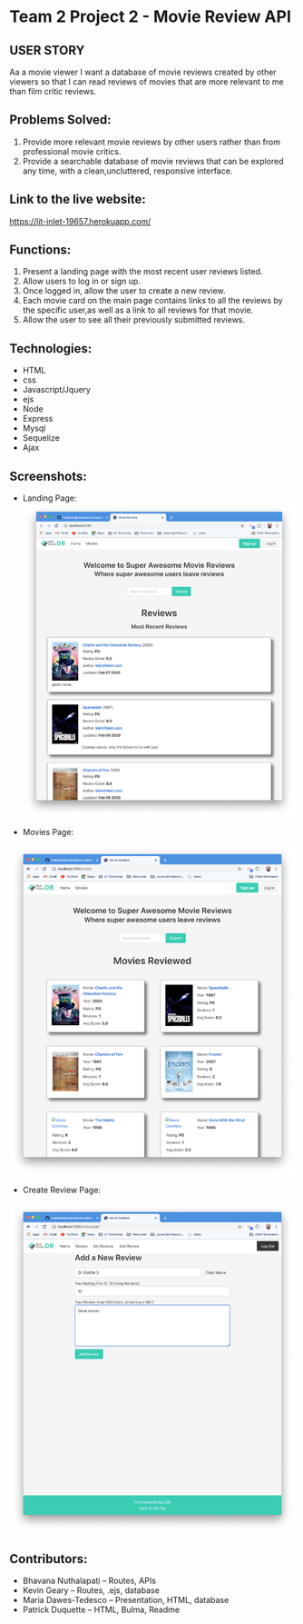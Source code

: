 # Team 2 Project 2 - Movie Review API

## USER STORY

Aa a movie viewer I want a database of movie reviews created by other viewers so that I can read reviews of movies that are more relevant to me than film critic reviews.

## Problems Solved:
1. Provide more relevant movie reviews by other users rather than from professional movie critics.
2. Provide a searchable database of movie reviews that can be explored any time, with a clean,uncluttered, responsive interface. 

## Link to the live website:

https://lit-inlet-19657.herokuapp.com/

## Functions:
1. Present a landing page with the most recent user reviews listed. 
2. Allow users to log in or sign up. 
3. Once logged in, allow the user to create a new review. 
4. Each movie card on the main page contains links to all the reviews by the specific user,as well as a link to all reviews for that movie. 
5. Allow the user to see all their previously submitted reviews.  
   
## Technologies:
- HTML
- css
- Javascript/Jquery
- ejs
- Node
- Express
- Mysql
- Sequelize
- Ajax
  
## Screenshots:
- Landing Page:
![Image description](/public/img/landingPageScreenShot.png)

- Movies Page:

![Image description](/public/img/moviesPageScreenShot.png)

- Create Review Page:

![Image description](/public/img/createReviewScreenShot.png)

## Contributors:
- Bhavana Nuthalapati – Routes, APIs
- Kevin Geary – Routes, .ejs, database
- Maria Dawes-Tedesco –  Presentation, HTML, database
- Patrick Duquette –  HTML, Bulma, Readme
